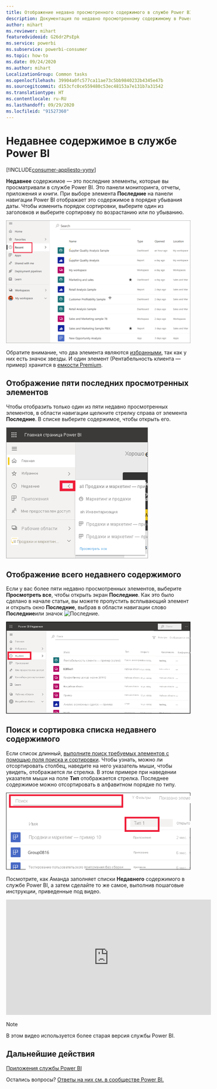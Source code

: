 ```yaml
---
title: Отображение недавно просмотренного содержимого в службе Power BI
description: Документация по недавно просмотренному содержимому в Power BI
author: mihart
ms.reviewer: mihart
featuredvideoid: G26dr2PsEpk
ms.service: powerbi
ms.subservice: powerbi-consumer
ms.topic: how-to
ms.date: 09/24/2020
ms.author: mihart
LocalizationGroup: Common tasks
ms.openlocfilehash: 39904a0fc577ca11ae73c5bb9840232b4345e47b
ms.sourcegitcommit: d153cfc0ce559480c53ec48153a7e131b7a31542
ms.translationtype: HT
ms.contentlocale: ru-RU
ms.lasthandoff: 09/29/2020
ms.locfileid: "91527360"
---
```

# <a name="recent-content-in-the-power-bi-service"></a>**Недавнее** содержимое в службе Power BI

[!INCLUDE[consumer-appliesto-yyny](../includes/consumer-appliesto-yyny.md)]

**Недавнее** содержимое — это последние элементы, которые вы просматривали в службе Power BI. Это панели мониторинга, отчеты, приложения и книги. При выборе элемента **Последние** на панели навигации Power BI отображает это содержимое в порядке убывания даты.  Чтобы изменить порядок сортировки, выберите один из заголовков и выберите сортировку по возрастанию или по убыванию.


![Окно недавнего содержимого](./media/end-user-recent/power-bi-recents.png)

Обратите внимание, что два элемента являются [избранными](end-user-favorite.md), так как у них есть значок звезды. И один элемент (Рентабельность клиента — пример) хранится в [емкости Premium](end-user-license.md).

## <a name="see-your-five-most-recents"></a>Отображение пяти последних просмотренных элементов

Чтобы отобразить только один из пяти недавно просмотренных элементов, в области навигации щелкните стрелку справа от элемента **Последние**.  В списке выберите содержимое, чтобы открыть его. 

![Всплывающий элемент недавнего содержимого](./media/end-user-recent/power-bi-recent-fly-out.png)

## <a name="see-all-of-your-recent-content"></a>Отображение всего недавнего содержимого

Если у вас более пяти недавно просмотренных элементов, выберите **Просмотреть все**, чтобы открыть экран **Последние**. Как это было сделано в начале статьи, вы можете пропустить всплывающий элемент и открыть окно **Последние**, выбрав в области навигации слово **Последние**или значок ![Последние](./media/end-user-recent/power-bi-icon.png).

![отображение всего недавно просмотренного содержимого](./media/end-user-recent/power-bi-admin-recent.png)


## <a name="search-and-sort-your-list-of-recent-content"></a>Поиск и сортировка списка недавнего содержимого

Если список длинный, [выполните поиск требуемых элементов с помощью поля поиска и сортировки](end-user-search-sort.md). Чтобы узнать, можно ли отсортировать столбец, наведите на него указатель мыши, чтобы увидеть, отображается ли стрелка. В этом примере при наведении указателя мыши на поле **Тип** отображается стрелка. Последнее содержимое можно отсортировать в алфавитном порядке по типу. 

![Снимок экрана: поле поиска и стрелка сортировки](./media/end-user-recent/power-bi-recent-sort-search.png)

Посмотрите, как Аманда заполняет списки **Недавнего** содержимого в службе Power BI, а затем сделайте то же самое, выполнив пошаговые инструкции, приведенные под видео.

<iframe width="560" height="315" src="https://www.youtube.com/embed/G26dr2PsEpk" frameborder="0" allowfullscreen></iframe>

> [!NOTE]
> В этом видео используется более старая версия службы Power BI.

<!--
## Actions available from the **Recent** content list
The actions available to you will depend on the settings assigned by the content *designer*. Some of your options may include:
* Select the star icon to [favorite a dashboard, report, or app](end-user-favorite.md) ![star icon](./media/end-user-shared-with-me/power-bi-star-icon.png).
* Some dashboards and reports can be re-shared  ![share icon](./media/end-user-shared-with-me/power-bi-share-icon-new.png).
* [Open the report in Excel](end-user-export.md) ![export to Excel icon](./media/end-user-shared-with-me/power-bi-excel.png) 
* [View insights](end-user-insights.md) that Power BI finds in the data ![insights icon](./media/end-user-shared-with-me/power-bi-insights.png). -->





## <a name="next-steps"></a>Дальнейшие действия
[Приложения службы Power BI](end-user-apps.md)

Остались вопросы? [Ответы на них см. в сообществе Power BI.](https://community.powerbi.com/)

